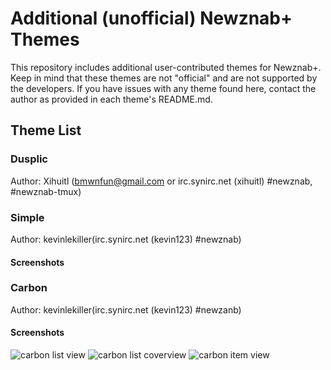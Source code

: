 # Additional (unofficial) Newznab+ Themes #
This repository includes additional user-contributed themes for Newznab+. Keep in mind that these themes are not "official" and are not supported by the developers.
If you have issues with any theme found here, contact the author as provided in each theme's README.md.

## Theme List ##

### Dusplic ###
Author: Xihuitl (bmwnfun@gmail.com or irc.synirc.net (xihuitl) #newznab, #newznab-tmux)

### Simple ###
Author: kevinlekiller(irc.synirc.net (kevin123) #newznab)
#### Screenshots ####

### Carbon ###
Author: kevinlekiller(irc.synirc.net (kevin123) #newzanb)
#### Screenshots ####
![carbon list view](https://raw.github.com/Xihuitl/Newznab_Themes/master/screenshots/carbon_list.jpg "Carbon List View")
![carbon list coverview](https://raw.github.com/Xihuitl/Newznab_Themes/master/screenshots/carbon_coverlist.jpg "Carbon Cover List View")
![carbon item view](https://raw.github.com/Xihuitl/Newznab_Themes/master/screenshots/carbon_itemview.jpg "Carbon Item View")
